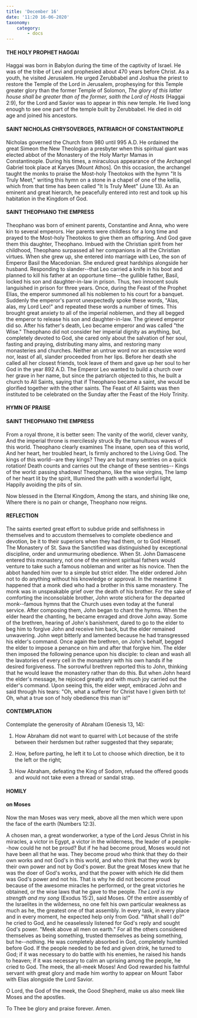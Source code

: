 ```yaml
---
title: 'December 16'
date: '11:20 16-06-2020'
taxonomy:
    category:
        - docs
---
```


#### THE HOLY PROPHET HAGGAI

Haggai was born in Babylon during the time of the captivity of Israel. He was of the tribe of Levi and prophesied about 470 years before Christ. As a youth, he visited Jerusalem. He urged Zerubbabel and Joshua the priest to restore the Temple of the Lord in Jerusalem, prophesying for this Temple greater glory than the former Temple of Solomon, *The glory of this latter house shall be greater than of the former, saith the Lord of Hosts* (Haggai 2:9), for the Lord and Savior was to appear in this new temple. He lived long enough to see one part of the temple built by Zerubbabel. He died in old age and joined his ancestors.

#### SAINT NICHOLAS CHRYSOVERGES, PATRIARCH OF CONSTANTINOPLE

Nicholas governed the Church from 980 until 995 A.D. He ordained the great Simeon the New Theologian a presbyter when this spiritual giant was elected abbot of the Monastery of the Holy Martyr Mamas in Constantinople. During his times, a miraculous appearance of the Archangel Gabriel took place at Karyes [Mount Athos]. On this occasion, the archangel taught the monks to praise the Most-holy Theotokos with the hymn "It Is Truly Meet," writing this hymn on a stone in a chapel of one of the kellia, which from that time has been called "It Is Truly Meet" (June 13). As an eminent and great hierarch, he peacefully entered into rest and took up his habitation in the Kingdom of God.

#### SAINT THEOPHANO THE EMPRESS

Theophano was born of eminent parents, Constantine and Anna, who were kin to several emperors. Her parents were childless for a long time and prayed to the Most-holy Theotokos to give them an offspring. And God gave them this daughter, Theophano. Imbued with the Christian spirit from her childhood, Theophano surpassed all her companions in all the Christian virtues. When she grew up, she entered into marriage with Leo, the son of Emperor Basil the Macedonian. She endured great hardships alongside her husband. Responding to slander--that Leo carried a knife in his boot and planned to kill his father at an opportune time--the gullible father, Basil, locked his son and daughter-in-law in prison. Thus, two innocent souls languished in prison for three years. Once, during the Feast of the Prophet Elias, the emperor summoned all his noblemen to his court for a banquet. Suddenly the emperor's parrot unexpectedly spoke these words, "Alas, alas, my Lord Leo!" and repeated these words a number of times. This brought great anxiety to all of the imperial noblemen, and they all begged the emperor to release his son and daughter-in-law. The grieved emperor did so. After his father's death, Leo became emperor and was called "the Wise." Theophano did not consider her imperial dignity as anything, but, completely devoted to God, she cared only about the salvation of her soul, fasting and praying, distributing many alms, and restoring many monasteries and churches. Neither an untrue word nor an excessive word nor, least of all, slander proceeded from her lips. Before her death she called all her closest friends, took leave of them and gave up her soul to her God in the year 892 A.D. The Emperor Leo wanted to build a church over her grave in her name, but since the patriarch objected to this, he built a church to All Saints, saying that if Theophano became a saint, she would be glorified together with the other saints. The Feast of All Saints was then instituted to be celebrated on the Sunday after the Feast of the Holy Trinity.



#### HYMN OF PRAISE

#### SAINT THEOPHANO THE EMPRESS
From a royal throne, it is better seen:
The vanity of the world, clever vanity,
And the imperial throne is mercilessly struck
By the tumultuous waves of this world.
Theophano clearly examines
The insane, open sea of this world, 
And her heart, her troubled heart,
Is firmly anchored to the Living God.
The kings of this world--are they kings?
They are but many sentries on a quick rotation!
Death counts and carries out the change of these sentries--
Kings of the world: passing shadows!
Theophano, like the wise virgins,
The lamp of her heart lit by the spirit,
Illumined the path with a wonderful light,
Happily avoiding the pits of sin.

Now blessed in the Eternal Kingdom,
Among the stars, and shining like one,
Where there is no pain or change,
Theophano now reigns.

#### REFLECTION

The saints exerted great effort to subdue pride and selfishness in themselves and to accustom themselves to complete obedience and devotion, be it to their superiors when they had them, or to God Himself. The Monastery of St. Sava the Sanctified was distinguished by exceptional discipline, order and unmurmuring obedience. When St. John Damascene entered this monastery, not one of the eminent spiritual fathers would venture to take such a famous nobleman and writer as his novice. Then the abbot handed him over to a simple but strict elder. The elder ordered John not to do anything without his knowledge or approval. In the meantime it happened that a monk died who had a brother in this same monastery. The monk was in unspeakable grief over the death of his brother. For the sake of comforting the inconsolable brother, John wrote stichera for the departed monk--famous hymns that the Church uses even today at the funeral service. After composing them, John began to chant the hymns. When the elder heard the chanting, he became enraged and drove John away. Some of the brethren, hearing of John's banishment, dared to go to the elder to beg him to forgive John and receive him back, but the elder remained unwavering. John wept bitterly and lamented because he had transgressed his elder's command. Once again the brethren, on John's behalf, begged the elder to impose a penance on him and after that forgive him. The elder then imposed the following penance upon his disciple: to clean and wash all the lavatories of every cell in the monastery with his own hands if he desired forgiveness. The sorrowful brethren reported this to John, thinking that he would leave the monastery rather than do this. But when John heard the elder's message, he rejoiced greatly and with much joy carried out the elder's command. Upon seeing this, the elder wept, embraced John and said through his tears: "Oh, what a sufferer for Christ have I given birth to! Oh, what a true son of holy obedience this man is!"



#### CONTEMPLATION

Contemplate the generosity of Abraham (Genesis 13, 14):

1.  How Abraham did not want to quarrel with Lot because of the strife between their herdsmen but rather suggested that they separate;

1.  How, before parting, he left it to Lot to choose which direction, be it to the left or the right;

1.  How Abraham, defeating the King of Sodom, refused the offered goods and would not take even a thread or sandal strap.



#### HOMILY

#### on Moses


Now the man Moses was very meek, above all the men which were upon the face of the earth (Numbers 12:3).

A chosen man, a great wonderworker, a type of the Lord Jesus Christ in his miracles, a victor in Egypt, a victor in the wilderness, the leader of a people--how could he not be proud? But if he had become proud, Moses would not have been all that he was. They become proud who think that they do their own works and not God's in this world, and who think that they work by their own power and not by God's power. But the great Moses knew that he was the doer of God's works, and that the power with which He did them was God's power and not his. That is why he did not become proud because of the awesome miracles he performed, or the great victories he obtained, or the wise laws that he gave to the people. *The Lord is my strength and my song* (Exodus 15:2), said Moses. Of the entire assembly of the Israelites in the wilderness, no one felt his own particular weakness as much as he, the greatest one of that assembly. In every task, in every place and in every moment, he expected help only from God. "What shall I do?" he cried to God, and he ceaselessly listened for God's reply and sought God's power. "Meek above all men on earth." For all the others considered themselves as being something, trusted themselves as being something, but he--nothing. He was completely absorbed in God, completely humbled before God. If the people needed to be fed and given drink, he turned to God; if it was necessary to do battle with his enemies, he raised his hands to heaven; if it was necessary to calm an uprising among the people, he cried to God. The meek, the all-meek Moses! And God rewarded his faithful servant with great glory and made him worthy to appear on Mount Tabor with Elias alongside the Lord Savior.

O Lord, the God of the meek, the Good Shepherd, make us also meek like Moses and the apostles.

To Thee be glory and praise forever. Amen.
